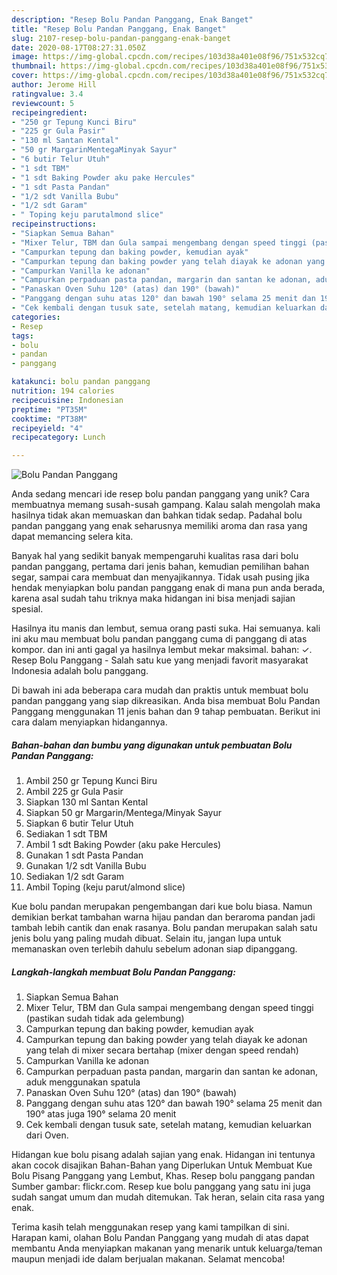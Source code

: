 ```yaml
---
description: "Resep Bolu Pandan Panggang, Enak Banget"
title: "Resep Bolu Pandan Panggang, Enak Banget"
slug: 2107-resep-bolu-pandan-panggang-enak-banget
date: 2020-08-17T08:27:31.050Z
image: https://img-global.cpcdn.com/recipes/103d38a401e08f96/751x532cq70/bolu-pandan-panggang-foto-resep-utama.jpg
thumbnail: https://img-global.cpcdn.com/recipes/103d38a401e08f96/751x532cq70/bolu-pandan-panggang-foto-resep-utama.jpg
cover: https://img-global.cpcdn.com/recipes/103d38a401e08f96/751x532cq70/bolu-pandan-panggang-foto-resep-utama.jpg
author: Jerome Hill
ratingvalue: 3.4
reviewcount: 5
recipeingredient:
- "250 gr Tepung Kunci Biru"
- "225 gr Gula Pasir"
- "130 ml Santan Kental"
- "50 gr MargarinMentegaMinyak Sayur"
- "6 butir Telur Utuh"
- "1 sdt TBM"
- "1 sdt Baking Powder aku pake Hercules"
- "1 sdt Pasta Pandan"
- "1/2 sdt Vanilla Bubu"
- "1/2 sdt Garam"
- " Toping keju parutalmond slice"
recipeinstructions:
- "Siapkan Semua Bahan"
- "Mixer Telur, TBM dan Gula sampai mengembang dengan speed tinggi (pastikan sudah tidak ada gelembung)"
- "Campurkan tepung dan baking powder, kemudian ayak"
- "Campurkan tepung dan baking powder yang telah diayak ke adonan yang telah di mixer secara bertahap (mixer dengan speed rendah)"
- "Campurkan Vanilla ke adonan"
- "Campurkan perpaduan pasta pandan, margarin dan santan ke adonan, aduk menggunakan spatula"
- "Panaskan Oven Suhu 120° (atas) dan 190° (bawah)"
- "Panggang dengan suhu atas 120° dan bawah 190° selama 25 menit dan 190° atas juga 190° selama 20 menit"
- "Cek kembali dengan tusuk sate, setelah matang, kemudian keluarkan dari Oven."
categories:
- Resep
tags:
- bolu
- pandan
- panggang

katakunci: bolu pandan panggang 
nutrition: 194 calories
recipecuisine: Indonesian
preptime: "PT35M"
cooktime: "PT38M"
recipeyield: "4"
recipecategory: Lunch

---
```



![Bolu Pandan Panggang](https://img-global.cpcdn.com/recipes/103d38a401e08f96/751x532cq70/bolu-pandan-panggang-foto-resep-utama.jpg)

Anda sedang mencari ide resep bolu pandan panggang yang unik? Cara membuatnya memang susah-susah gampang. Kalau salah mengolah maka hasilnya tidak akan memuaskan dan bahkan tidak sedap. Padahal bolu pandan panggang yang enak seharusnya memiliki aroma dan rasa yang dapat memancing selera kita.

Banyak hal yang sedikit banyak mempengaruhi kualitas rasa dari bolu pandan panggang, pertama dari jenis bahan, kemudian pemilihan bahan segar, sampai cara membuat dan menyajikannya. Tidak usah pusing jika hendak menyiapkan bolu pandan panggang enak di mana pun anda berada, karena asal sudah tahu triknya maka hidangan ini bisa menjadi sajian spesial.

Hasilnya itu manis dan lembut, semua orang pasti suka. Hai semuanya. kali ini aku mau membuat bolu pandan panggang cuma di panggang di atas kompor. dan ini anti gagal ya hasilnya lembut mekar maksimal. bahan: ✓. Resep Bolu Panggang - Salah satu kue yang menjadi favorit masyarakat Indonesia adalah bolu panggang.


Di bawah ini ada beberapa cara mudah dan praktis untuk membuat bolu pandan panggang yang siap dikreasikan. Anda bisa membuat Bolu Pandan Panggang menggunakan 11 jenis bahan dan 9 tahap pembuatan. Berikut ini cara dalam menyiapkan hidangannya.

<!--inarticleads1-->

##### Bahan-bahan dan bumbu yang digunakan untuk pembuatan Bolu Pandan Panggang:

1. Ambil 250 gr Tepung Kunci Biru
1. Ambil 225 gr Gula Pasir
1. Siapkan 130 ml Santan Kental
1. Siapkan 50 gr Margarin/Mentega/Minyak Sayur
1. Siapkan 6 butir Telur Utuh
1. Sediakan 1 sdt TBM
1. Ambil 1 sdt Baking Powder (aku pake Hercules)
1. Gunakan 1 sdt Pasta Pandan
1. Gunakan 1/2 sdt Vanilla Bubu
1. Sediakan 1/2 sdt Garam
1. Ambil  Toping (keju parut/almond slice)


Kue bolu pandan merupakan pengembangan dari kue bolu biasa. Namun demikian berkat tambahan warna hijau pandan dan beraroma pandan jadi tambah lebih cantik dan enak rasanya. Bolu pandan merupakan salah satu jenis bolu yang paling mudah dibuat. Selain itu, jangan lupa untuk memanaskan oven terlebih dahulu sebelum adonan siap dipanggang. 

<!--inarticleads2-->

##### Langkah-langkah membuat Bolu Pandan Panggang:

1. Siapkan Semua Bahan
1. Mixer Telur, TBM dan Gula sampai mengembang dengan speed tinggi (pastikan sudah tidak ada gelembung)
1. Campurkan tepung dan baking powder, kemudian ayak
1. Campurkan tepung dan baking powder yang telah diayak ke adonan yang telah di mixer secara bertahap (mixer dengan speed rendah)
1. Campurkan Vanilla ke adonan
1. Campurkan perpaduan pasta pandan, margarin dan santan ke adonan, aduk menggunakan spatula
1. Panaskan Oven Suhu 120° (atas) dan 190° (bawah)
1. Panggang dengan suhu atas 120° dan bawah 190° selama 25 menit dan 190° atas juga 190° selama 20 menit
1. Cek kembali dengan tusuk sate, setelah matang, kemudian keluarkan dari Oven.


Hidangan kue bolu pisang adalah sajian yang enak. Hidangan ini tentunya akan cocok disajikan Bahan-Bahan yang Diperlukan Untuk Membuat Kue Bolu Pisang Panggang yang Lembut, Khas. Resep bolu panggang pandan Sumber gambar: flickr.com. Resep kue bolu panggang yang satu ini juga sudah sangat umum dan mudah ditemukan. Tak heran, selain cita rasa yang enak. 

Terima kasih telah menggunakan resep yang kami tampilkan di sini. Harapan kami, olahan Bolu Pandan Panggang yang mudah di atas dapat membantu Anda menyiapkan makanan yang menarik untuk keluarga/teman maupun menjadi ide dalam berjualan makanan. Selamat mencoba!
